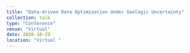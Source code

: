 ```yaml
---
title: "Data-driven Rate Optimization Under Geologic Uncertainty"
collection: talk
type: "Conference"
venue: "Virtual"
date: 2020-10-29
location: "Virtual "
---
```



